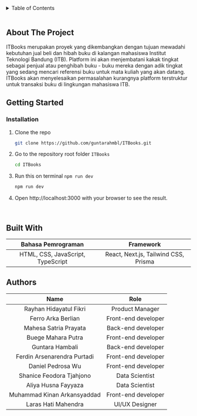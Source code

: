 <!-- TABLE OF CONTENTS -->
<details>
  <summary>Table of Contents</summary>
  <ol>
    <li>
        <a href="#about-the-project">About The Project</a>
    </li>
    <li>
        <a href="#getting-started">Getting Started</a>
        <ul>
            <li><a href="#installation">Installation</a></li>
        </ul>
    </li>
    <li>
      <a href="#built-with">Built With</a>
    </li>
    <li>
        <a href="#authors">Author</a>
    </li>
  </ol>
</details>
<br/>

<!-- ABOUT THE PROJECT -->
## About The Project
ITBooks merupakan proyek yang dikembangkan dengan tujuan mewadahi kebutuhan jual beli dan hibah buku di kalangan mahasiswa Institut Teknologi Bandung (ITB). Platform ini akan menjembatani kakak tingkat sebagai penjual atau penghibah buku - buku mereka dengan adik tingkat yang sedang mencari referensi buku untuk mata kuliah yang akan datang. ITBooks akan menyelesaikan permasalahan kurangnya platform terstruktur untuk transaksi buku di lingkungan mahasiswa ITB.

<!-- GETTING STARTED -->
## Getting Started

### Installation
1. Clone the repo
   ```sh
   git clone https://github.com/guntarahmbl/ITBooks.git
   ```
2. Go to the repository root folder `ITBooks`
   ```sh
   cd ITBooks
   ```
3. Run this on terminal `npm run dev`
   ```sh
   npm run dev
   ```
4. Open http://localhost:3000 with your browser to see the result.
<br/>

## Built With
| Bahasa Pemrograman | Framework
| :---: | :---:
| HTML, CSS, JavaScript, TypeScript | React, Next.js, Tailwind CSS, Prisma  |


<!-- AUTHOR -->
## Authors

| Name | Role 
| :---: | :---: 
| Rayhan Hidayatul Fikri | Product Manager |
| Ferro Arka Berlian | Front-end developer |
| Mahesa Satria Prayata | Back-end developer |
| Buege Mahara Putra | Front-end developer |
| Guntara Hambali | Back-end developer |
| Ferdin Arsenarendra Purtadi | Front-end developer |
| Daniel Pedrosa Wu | Front-end developer |
| Shanice Feodora Tjahjono | Data Scientist |
| Aliya Husna Fayyaza | Data Scientist |
| Muhammad Kinan Arkansyaddad | Front-end developer |
| Laras Hati Mahendra | UI/UX Designer |
